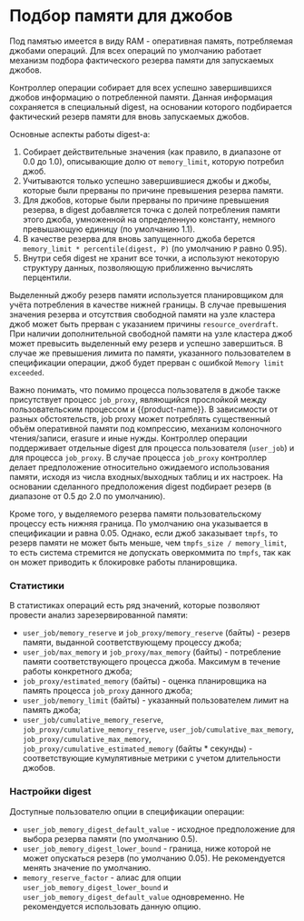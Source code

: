 # Подбор памяти для джобов

Под памятью имеется в виду RAM - оперативная память, потребляемая джобами операций.
Для всех операций по умолчанию работает механизм подбора фактического резерва памяти для запускаемых джобов.

Контроллер операции собирает для всех успешно завершившихся джобов информацию о потребленной памяти. Данная информация сохраняется в специальный digest, на основании которого подбирается фактический резерв памяти для вновь запускаемых джобов.

Основные аспекты работы digest-а:
  1. Собирает действительные значения (как правило, в диапазоне от 0.0 до 1.0), описывающие долю от `memory_limit`, которую потребил джоб.
  2. Учитываются только успешно завершившиеся джобы и джобы, которые были прерваны по причине превышения резерва памяти.
  3. Для джобов, которые были прерваны по причине превышения резерва, в digest добавляется точка с долей потребления памяти этого джоба, умноженной на определенную константу, немного превышающую единицу (по умолчанию 1.1).
  4. В качестве резерва для вновь запущенного джоба берется `memory_limit * percentile(digest, P)` (по умолчанию `P` равно 0.95).
  5. Внутри себя digest не хранит все точки, а используют некоторую структуру данных, позволяющую приближенно вычислять перцентили.

Выделенный джобу резерв памяти используется планировщиком для учёта потребления в качестве нижней границы. В случае превышения значения резерва и отсутствия свободной памяти на узле кластера джоб может быть прерван с указанием причины `resource_overdraft`. При наличии дополнительной свободной памяти на узле кластера джоб может превысить выделенный ему резерв и успешно завершиться. В случае же превышения лимита по памяти, указанного пользователем в спецификации операции, джоб будет прерван с ошибкой `Memory limit exceeded`.

Важно понимать, что помимо процесса пользователя в джобе также присутствует процесс `job_proxy`, являющийся прослойкой между пользовательским процессом и {{product-name}}. В зависимости от разных обстоятельств, job proxy может потреблять существенный объём оперативной памяти под компрессию, механизм колоночного чтения/записи, erasure и иные нужды. Контроллер операции поддерживает отдельные digest для процесса пользователя (`user_job`) и для процесса `job_proxy`. В случае процесса `job_proxy` контроллер делает предположение относительно ожидаемого использования памяти, исходя из числа входных/выходных таблиц и их настроек. На основании сделанного предположения digest подбирает резерв (в диапазоне от 0.5 до 2.0 по умолчанию).

Кроме того, у выделяемого резерва памяти пользовательскому процессу есть нижняя граница. По умолчанию она указывается в спецификации и равна 0.05. Однако, если джоб заказывает `tmpfs`, то резерв памяти не может быть меньше, чем `tmpfs_size / memory_limit`, то есть система стремится не допускать оверкоммита по `tmpfs`, так как он может приводить к блокировке работы планировщика.

### Статистики

В статистиках операций есть ряд значений, которые позволяют провести анализ зарезервированной памяти:
  * `user_job/memory_reserve` и `job_proxy/memory_reserve` (байты) - резерв памяти, выданной соответствующему процессу джоба;
  * `user_job/max_memory` и `job_proxy/max_memory` (байты) - потребление памяти соответствующего процесса джоба. Максимум в течение работы конкретного джоба;
  * `job_proxy/estimated_memory` (байты) - оценка планировщика на память процесса `job_proxy` данного джоба; 
  * `user_job/memory_limit` (байты) - указанный пользователем лимит на память джоба;
  * `user_job/cumulative_memory_reserve`, `job_proxy/cumulative_memory_reserve`, `user_job/cumulative_max_memory`, `job_proxy/cumulative_max_memory`, `job_proxy/cumulative_estimated_memory` (байты * секунды) - соответствующие кумулятивные метрики с учетом длительности джобов.

### Настройки digest

Доступные пользователю опции в спецификации операции:
  * `user_job_memory_digest_default_value` - исходное предположение для выбора резерва памяти (по умолчанию 0.5).
  * `user_job_memory_digest_lower_bound` - граница, ниже которой не может опускаться резерв (по умолчанию 0.05). Не рекомендуется менять значение по умолчанию.
  * `memory_reserve_factor` - алиас для опции `user_job_memory_digest_lower_bound` и `user_job_memory_digest_default_value` одновременно. Не рекомендуется использовать данную опцию.

